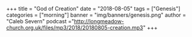 +++
title = "God of Creation"
date = "2018-08-05"
tags = ["Genesis"]
categories = ["morning"]
banner = "img/banners/genesis.png"
author = "Caleb Severn"
podcast ="http://longmeadow-church.org.uk/files/mp3/2018/20180805-creation.mp3"
+++

